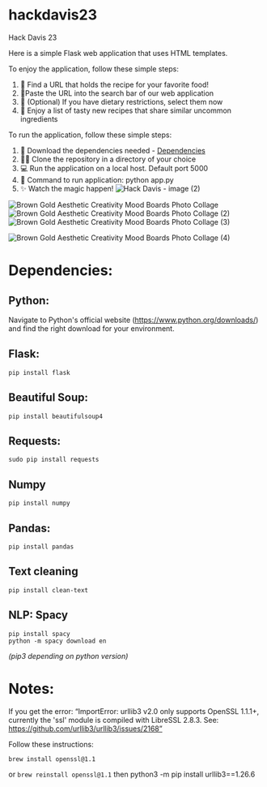 # hackdavis23
Hack Davis 23

Here is a simple Flask web application that uses HTML templates. 

To enjoy the application, follow these simple steps:
1. :link: Find a URL that holds the recipe for your favorite food! 
2. 	:mag_right:Paste the URL into the search bar of our web application 
3. 	:leafy_green: \(Optional) If you have dietary restrictions, select them now
4. 	:shallow_pan_of_food: Enjoy a list of tasty new recipes that share similar uncommon ingredients

To run the application, follow these simple steps:
1. :battery: Download the dependencies needed - [Dependencies](#Dependencies:)
2. :woman_technologist: Clone the repository in a directory of your choice
3. 	:computer: Run the application on a local host. Default port 5000
4. :snake: Command to run application: python app.py 
5. :sparkles: Watch the magic happen!
![Hack Davis - image (2)](https://github.com/ainekeenan/hackdavis23/assets/100050987/86986281-cf5e-4d85-ac94-d35ac18cc4d0)

![Brown Gold Aesthetic Creativity Mood Boards Photo Collage](https://github.com/ainekeenan/hackdavis23/assets/100050987/25fef853-f664-4769-99e7-f7bf8fbf5573)
![Brown Gold Aesthetic Creativity Mood Boards Photo Collage (2)](https://github.com/ainekeenan/hackdavis23/assets/100050987/f10c55e1-b0ce-4fee-ba5f-5cb088a51062)
![Brown Gold Aesthetic Creativity Mood Boards Photo Collage (3)](https://github.com/ainekeenan/hackdavis23/assets/100050987/ea41b011-fad0-4e67-9193-ccb53cbb7f04)


![Brown Gold Aesthetic Creativity Mood Boards Photo Collage (4)](https://github.com/ainekeenan/hackdavis23/assets/100050987/c980397e-df75-46cc-aa1c-7e53b23bff01)



# **Dependencies:**

## **Python:** 
Navigate to Python's official website (https://www.python.org/downloads/) and find the right download for your environment. 
## **Flask:**
```
pip install flask    
```
## **Beautiful Soup:**
```
pip install beautifulsoup4  
  ```
## **Requests:**
```
sudo pip install requests  
  ```
## **Numpy**
 ```
pip install numpy
 ```
## **Pandas:**
```
pip install pandas
  ```
## **Text cleaning**
```
pip install clean-text
```
## **NLP: Spacy**
```
pip install spacy
python -m spacy download en
  ```

 *(pip3 depending on python version)*

# **Notes:**

If you get the error:
“ImportError: urllib3 v2.0 only supports OpenSSL 1.1.1+, currently the 'ssl' module is compiled with LibreSSL 2.8.3. See: https://github.com/urllib3/urllib3/issues/2168”
 
 Follow these instructions:
```
brew install openssl@1.1 
```
or ```brew reinstall openssl@1.1```
then 
python3 -m pip install urllib3==1.26.6  
```


